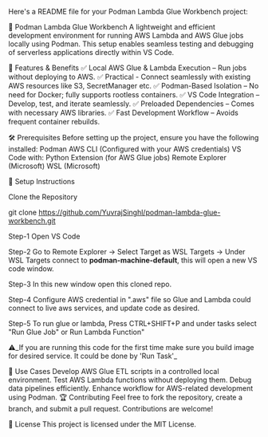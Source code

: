 
Here's a README file for your Podman Lambda Glue Workbench project:

📌 Podman Lambda Glue Workbench
A lightweight and efficient development environment for running AWS Lambda and AWS Glue jobs locally using Podman. This setup enables seamless testing and debugging of serverless applications directly within VS Code.

🚀 Features & Benefits
✅ Local AWS Glue & Lambda Execution – Run jobs without deploying to AWS.
✅ Practical - Connect seamlessly with existing AWS resources like S3, SecretManager etc.
✅ Podman-Based Isolation – No need for Docker; fully supports rootless containers.
✅ VS Code Integration – Develop, test, and iterate seamlessly.
✅ Preloaded Dependencies – Comes with necessary AWS libraries.
✅ Fast Development Workflow – Avoids frequent container rebuilds.

🛠 Prerequisites
Before setting up the project, ensure you have the following installed:
Podman
AWS CLI (Configured with your AWS credentials)
VS Code with:
Python Extension (for AWS Glue jobs)
Remote Explorer (Microsoft)
WSL (Microsoft)

🔧 Setup Instructions

Clone the Repository

git clone https://github.com/YuvrajSinghl/podman-lambda-glue-workbench.git

Step-1 Open VS Code

Step-2 Go to Remote Explorer -> Select Target as WSL Targets -> Under WSL Targets connect to **podman-machine-default**, this will open a new VS code window.

Step-3 In this new window open this cloned repo.

Step-4 Configure AWS credential in ".aws" file so Glue and Lambda could connect to live aws services, and update code as desired.

Step-5 To run glue or lambda, Press CTRL+SHIFT+P and under tasks select "Run Glue Job" or Run Lambda Function"

⚠️_If you are running this code for the first time make sure you build image for desired service. It could be done by 'Run Task'_

🎯 Use Cases
Develop AWS Glue ETL scripts in a controlled local environment.
Test AWS Lambda functions without deploying them.
Debug data pipelines efficiently.
Enhance workflow for AWS-related development using Podman.
🏆 Contributing
Feel free to fork the repository, create a branch, and submit a pull request. Contributions are welcome!

📜 License
This project is licensed under the MIT License.

